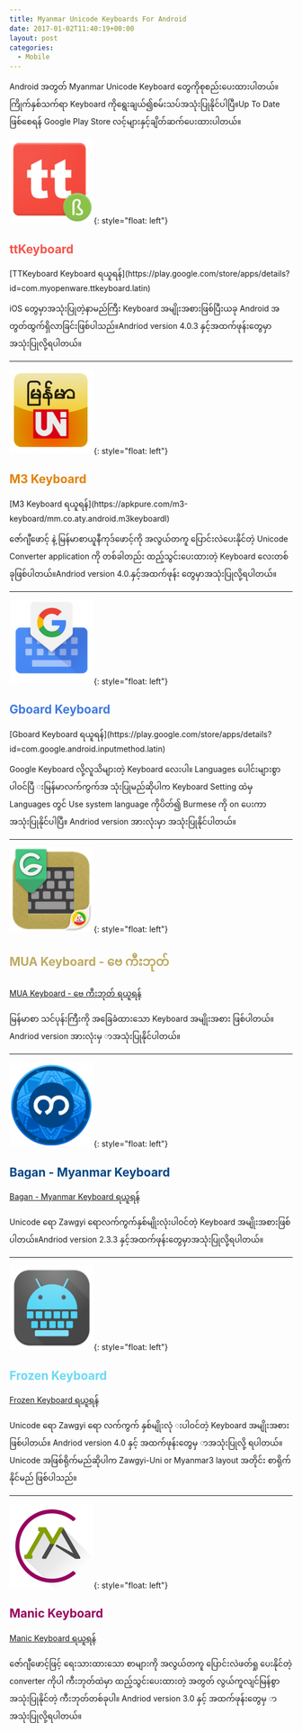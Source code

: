 ```yaml
---
title: Myanmar Unicode Keyboards For Android
date: 2017-01-02T11:40:19+00:00
layout: post
categories:
  - Mobile
---
```

Android အတွတ် Myanmar Unicode Keyboard တွေကိုစုစည်းပေးထားပါတယ်။ကြိုက်နှစ်သက်ရာ Keyboard ကိုရွေးချယ်၍စမ်းသပ်အသုံးပြုနိုင်ပါပြီ။Up To Date ဖြစ်စေရန် Google Play Store လင့်များနှင့်ချိတ်ဆက်ပေးထားပါတယ်။

![TT](/images/TT.png){: style="float: left"}
<h2 style="color: #f55347; margin-top: px;">
  ttKeyboard
</h2>
[TTKeyboard Keyboard ရယူရန်](https://play.google.com/store/apps/details?id=com.myopenware.ttkeyboard.latin) 

iOS တွေမှာအသုံးပြုတဲ့နာမည်ကြီး Keyboard အမျိုးအစားဖြစ်ပြီးယခု Android အတွတ်ထွက်ရှိလာခြင်းဖြစ်ပါသည်။Andriod version 4.0.3 နှင့်အထက်ဖုန်းတွေမှာအသုံးပြုလို့ရပါတယ်။

* * *

![M3](/images/M3.png){: style="float: left"}
<h2 style="color: #e28100; margin-top: px;">
  M3 Keyboard
</h2>
[M3 Keyboard ရယူရန်](https://apkpure.com/m3-keyboard/mm.co.aty.android.m3keyboardl)  

ဇော်ဂျီဖောင့် နဲ့ မြန်မာစာယူနီကုဒ်ဖောင့်ကို အလွယ်တကူ ပြောင်းလဲပေးနိုင်တဲ့ Unicode Converter application ကို တစ်ခါတည်း ထည့်သွင်းပေးထားတဲ့ Keyboard လေးတစ်ခုဖြစ်ပါတယ်။Andriod version 4.0.နှင့်အထက်ဖုန်း တွေမှာအသုံးပြုလို့ရပါတယ်။

* * *

![M3](/images/G-board.png){: style="float: left"}
<h2 style="color: #4079e2; margin-top: px;">
  Gboard Keyboard
</h2>
[Gboard Keyboard ရယူရန်](https://play.google.com/store/apps/details?id=com.google.android.inputmethod.latin) 

Google Keyboard လို့လူသိများတဲ့ Keyboard လေးပါ။ Languages ပေါင်းများစွာပါဝင်ပြီ းမြန်မာလက်ကွက်အ သုံးပြုမည်ဆိုပါက Keyboard Setting ထဲမှ Languages တွင် Use system language ကိုပိတ်၍ Burmese ကို on ပေးကာ အသုံးပြုနိုင်ပါပြီ။ Andriod version အားလုံးမှာ အသုံးပြုနိုင်ပါတယ်။

* * *

![bay](/images/bay.png){: style="float: left"}
<h2 style="color: #bdaa60; margin-top: px;">
  MUA Keyboard - ဗေ ကီးဘုတ်
</h2>

[MUA Keyboard - ဗေ ကီးဘုတ် ရယူရန်](https://play.google.com/store/apps/details?id=com.sanlin.mkeyboard) 

မြန်မာစာ သင်ပုန်းကြီးကို အခြေခံထားသော Keyboard အမျိုးအစား ဖြစ်ပါတယ်။ Andriod version အားလုံးမှ ာအသုံးပြုနိုင်ပါတယ်။

* * *

![bagan](/images/bagan.png){: style="float: left"}
<h2 style="color: #004686; margin-top: px;">
  Bagan - Myanmar Keyboard
</h2>

[Bagan - Myanmar Keyboard ရယူရန်](https://play.google.com/store/apps/details?id=com.bit.androsmart.kbinapp)

Unicode ရော Zawgyi ရောလက်ကွက်နှစ်မျိုးလုံးပါဝင်တဲ့ Keyboard အမျိုးအစားဖြစ်ပါတယ်။Andriod version 2.3.3 နှင့်အထက်ဖုန်းတွေမှာအသုံးပြုလို့ရပါတယ်။

* * *

![frozen](/images/frozen.png){: style="float: left"}
<h2 style="color: #6adaf6; margin-top: px;">
  Frozen Keyboard
</h2>

[Frozen Keyboard ရယူရန်](https://play.google.com/store/apps/details?id=ninja.thiha.frozenkeyboard2&hl=en)  

Unicode ရော Zawgyi ရော လက်ကွက် နှစ်မျိုးလုံ းပါဝင်တဲ့ Keyboard အမျိုးအစား ဖြစ်ပါတယ်။ Andriod version 4.0 နှင့် အထက်ဖုန်းတွေမှ ာအသုံးပြုလို့ ရပါတယ်။ Unicode အဖြစ်ရိုက်မည်ဆိုပါက Zawgyi-Uni or Myanmar3 layout အတိုင်း စာရိုက်နိုင်မည် ဖြစ်ပါသည်။

* * *

![manic](/images/manic.png){: style="float: left"}
<h2 style="color: #97005f; margin-top: px;">
  Manic Keyboard
</h2>

[Manic Keyboard ရယူရန်](https://play.google.com/store/apps/details?id=com.lmkhant.android.manickeyboard)

ဇော်ဂျီဖောင့်ဖြင့် ရေးသားထားသော စာများကို အလွယ်တကူ ပြောင်းလဲဖတ်ရှု ပေးနိုင်တဲ့ converter ကိုပါ ကီးဘုတ်ထဲမှာ ထည့်သွင်းပေးထားတဲ့ အတွတ် လွယ်ကူလျင်မြန်စွာ အသုံးပြုနိုင်တဲ့ ကီးဘုတ်တစ်ခုပါ။ Andriod version 3.0 နှင့် အထက်ဖုန်းတွေမှ ာအသုံးပြုလို့ရပါတယ်။